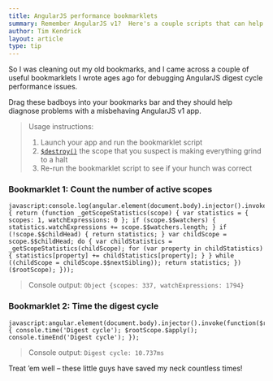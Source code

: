 ```yaml
---
title: AngularJS performance bookmarklets
summary: Remember AngularJS v1?  Here's a couple scripts that can help debug performance issues
author: Tim Kendrick
layout: article
type: tip
---
```


So I was cleaning out my old bookmarks, and I came across a couple of useful bookmarklets I wrote ages ago for debugging AngularJS digest cycle performance issues.

Drag these badboys into your bookmarks bar and they should help diagnose problems with a misbehaving AngularJS v1 app.

> Usage instructions:
>
> 1. Launch your app and run the bookmarklet script
> 2. [`$destroy()`](https://docs.angularjs.org/api/ng/type/$rootScope.Scope#$destroy) the scope that you suspect is making everything grind to a halt
> 3. Re-run the bookmarklet script to see if your hunch was correct

### Bookmarklet 1: Count the number of active scopes

```
javascript:console.log(angular.element(document.body).injector().invoke(function($rootScope) { return (function _getScopeStatistics(scope) { var statistics = { scopes: 1, watchExpressions: 0 }; if (scope.$$watchers) { statistics.watchExpressions += scope.$$watchers.length; } if (!scope.$$childHead) { return statistics; } var childScope = scope.$$childHead; do { var childStatistics = _getScopeStatistics(childScope); for (var property in childStatistics) { statistics[property] += childStatistics[property]; } } while ((childScope = childScope.$$nextSibling)); return statistics; })($rootScope); }));
```

> Console output: `Object {scopes: 337, watchExpressions: 1794}`

### Bookmarklet 2: Time the digest cycle

```
javascript:angular.element(document.body).injector().invoke(function($rootScope) { console.time('Digest cycle'); $rootScope.$apply(); console.timeEnd('Digest cycle'); });
```

> Console output: `Digest cycle: 10.737ms`

Treat ’em well – these little guys have saved my neck countless times!
